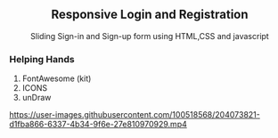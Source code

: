 <h2 style="text-align:center">Responsive Login and Registration</h2>
<p style="text-align:center">Sliding Sign-in and Sign-up form using HTML,CSS and javascript</p>

<h3> Helping Hands </h3>
<ol>
<li>FontAwesome (kit)</li>
<li>ICONS</li>
<li>unDraw</li>
</ol>





https://user-images.githubusercontent.com/100518568/204073821-d1fba866-6337-4b34-9f6e-27e810970929.mp4


